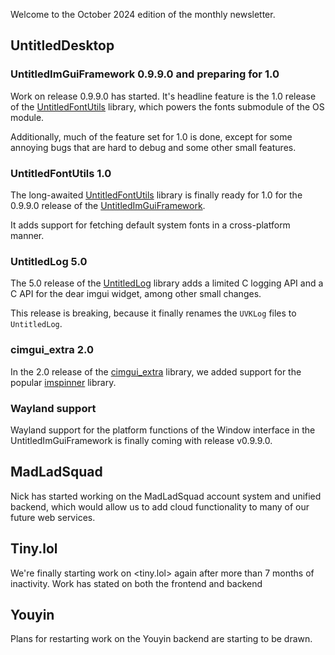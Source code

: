 Welcome to the October 2024 edition of the monthly newsletter.

## UntitledDesktop
### UntitledImGuiFramework 0.9.9.0 and preparing for 1.0
Work on release 0.9.9.0 has started. It's headline feature is the 1.0 release of the 
[UntitledFontUtils](https://github.com/MadLadSquad/UntitledFontUtils) library, which powers the fonts submodule of the OS module.

Additionally, much of the feature set for 1.0 is done, except for some annoying bugs that are hard to debug and some other small features.

### UntitledFontUtils 1.0
The long-awaited [UntitledFontUtils](https://github.com/MadLadSquad/UntitledFontUtils) library is finally ready for 1.0 for the 0.9.9.0
release of the [UntitledImGuiFramework](https://github.com/MadLadSquad/UntitledImGuiFramework).

It adds support for fetching default system fonts in a cross-platform manner.

### UntitledLog 5.0
The 5.0 release of the [UntitledLog](https://github.com/MadLadSquad/UntitledLog) library adds a limited C logging API and a C API for
the dear imgui widget, among other small changes.

This release is breaking, because it finally renames the `UVKLog` files to `UntitledLog`.

### cimgui_extra 2.0
In the 2.0 release of the [cimgui_extra](https://github.com/MadLadSquad/cimgui_extra) library, we added support for the popular 
[imspinner](https://github.com/dalerank/imspinner) library.

### Wayland support
Wayland support for the platform functions of the Window interface in the UntitledImGuiFramework is finally coming with release v0.9.9.0.

## MadLadSquad
Nick has started working on the MadLadSquad account system and unified backend, which would allow us to add cloud functionality to many of
our future web services.

## Tiny.lol
We're finally starting work on <tiny.lol> again after more than 7 months of inactivity. Work has stated on both the frontend and backend

## Youyin
Plans for restarting work on the Youyin backend are starting to be drawn.
